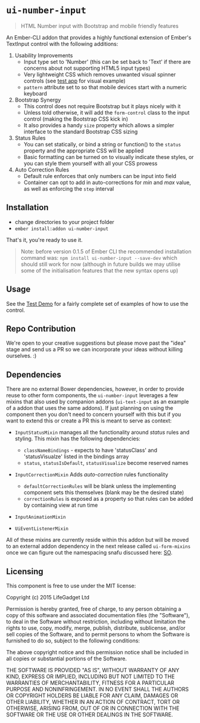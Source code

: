 # `ui-number-input` #

> HTML Number input with Bootstrap and mobile friendly features

An Ember-CLI addon that provides a highly functional extension of Ember's TextInput control with the following additions:

1. Usability Improvements
	- Input type set to 'Number' (this can be set back to 'Text' if there are concerns about not supporting HTML5 input types)
	- Very lightweight CSS which removes unwanted visual spinner controls (see [test app](http://development.ui-number-input.divshot.io/) for visual example)
	- `pattern` attribute set to so that mobile devices start with a numeric keyboard
1. Bootstrap Synergy
	- This control does not require Bootstrap but it plays nicely with it
	- Unless told otherwise, it will add the `form-control` class to the input control (making the Bootstrap CSS kick in)
	- It also provides a handy `size` property which allows a simpler interface to the standard Bootstrap CSS sizing
1. Status Rules
	- You can set statically, or bind a string or function() to the `status` property and the appropriate CSS will be applied
	- Basic formatting can be turned on to visually indicate these styles, or you can style them yourself with all your CSS prowess
1. Auto Correction Rules
	- Default rule enforces that only numbers can be input into field
	- Container can opt to add in auto-corrections for *min* and *max* value, as well as enforcing the `step` interval 

## Installation

* change directories to your project folder
* `ember install:addon ui-number-input`

That's it, you're ready to use it.

> Note: before version 0.1.5 of Ember CLI the recommended installation command was: `npm install ui-number-input --save-dev` which should still work for now 
> (although in future builds we may utilise some of the initialisation features that the new syntax opens up)

## Usage ##

See the [Test Demo](http://development.ui-number-input.divshot.io/) for a fairly complete set of examples of how to use the control.

## Repo Contribution

We're open to your creative suggestions but please move past the "idea" stage and send us a PR so we can incorporate your ideas without killing ourselves. :)

## Dependencies ##

There are no external Bower dependencies, however, in order to provide reuse to other form components, the `ui-number-input` leverages a few mixins that also used by companion addons (`ui-text-input` as an example of a addon that uses the same addons). If just planning on using the component then you don't need to concern yourself with this but if you want to extend this or create a PR this is meant to serve as context:

- `InputStatusMixin`
	manages all the functionality around *status* rules and styling. This mixin has the following dependencies:
	
	- `classNameBindings` - expects to have 'statusClass' and 'statusVisualze' listed in the bindings array
	- `status`, `statusIsDefault`, `statusVisualize` become reserved names
- `InputCorrectionMixin`
	Adds *auto-correction* rules functionality

	- `defaultCorrectionRules` will be blank unless the implementing component sets this themselves (blank may be the desired state)
	- `correctionRules` is exposed as a property so that rules can be added by containing view at run time

- `InputAnimationMixin`
- `UiEventListenerMixin`

All of these mixins are currently reside within this addon but will be moved to an external addon dependency in the next release called `ui-form-mixins` once we can figure out the namespacing snafu discussed here: [SO](http://stackoverflow.com/questions/27732800/ember-addon-namespace-not-resolving).


## Licensing

This component is free to use under the MIT license:

Copyright (c) 2015 LifeGadget Ltd

Permission is hereby granted, free of charge, to any person obtaining a copy of
this software and associated documentation files (the "Software"), to deal in
the Software without restriction, including without limitation the rights to
use, copy, modify, merge, publish, distribute, sublicense, and/or sell copies
of the Software, and to permit persons to whom the Software is furnished to do
so, subject to the following conditions:

The above copyright notice and this permission notice shall be included in all
copies or substantial portions of the Software.

THE SOFTWARE IS PROVIDED "AS IS", WITHOUT WARRANTY OF ANY KIND, EXPRESS OR
IMPLIED, INCLUDING BUT NOT LIMITED TO THE WARRANTIES OF MERCHANTABILITY,
FITNESS FOR A PARTICULAR PURPOSE AND NONINFRINGEMENT. IN NO EVENT SHALL THE
AUTHORS OR COPYRIGHT HOLDERS BE LIABLE FOR ANY CLAIM, DAMAGES OR OTHER
LIABILITY, WHETHER IN AN ACTION OF CONTRACT, TORT OR OTHERWISE, ARISING FROM,
OUT OF OR IN CONNECTION WITH THE SOFTWARE OR THE USE OR OTHER DEALINGS IN THE
SOFTWARE.